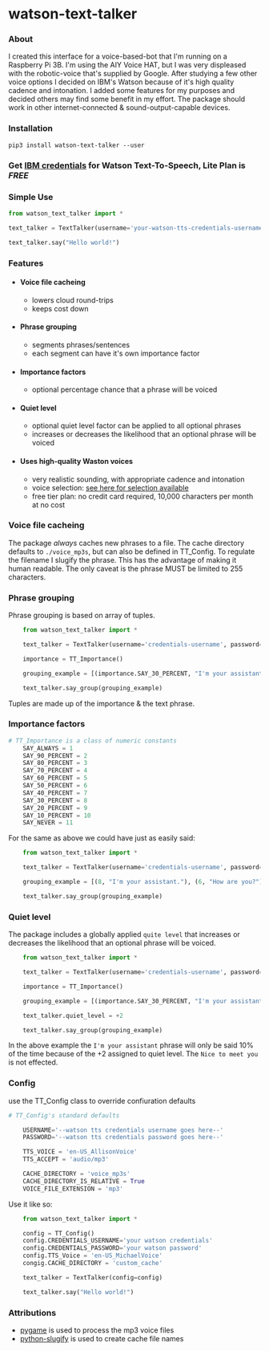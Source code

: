 # watson-text-talker

### About
I created this interface for a voice-based-bot that I'm running on a Raspberry Pi 3B. I'm using the AIY Voice HAT, but I was very displeased with the robotic-voice that's supplied by Google. After studying a few other voice options I decided on IBM's Watson because of it's high quality cadence and intonation. I added some features for my purposes and decided others may find some benefit in my effort. The package should work in other internet-connected & sound-output-capable devices.

### Installation

    pip3 install watson-text-talker --user

### Get [IBM credentials](https://console.bluemix.net/catalog/services/text-to-speech) for Watson Text-To-Speech, Lite Plan is *FREE*

### Simple Use

```python
from watson_text_talker import *

text_talker = TextTalker(username='your-watson-tts-credentials-username', password='your-watson-tts-credentials-password')

text_talker.say("Hello world!")
```

### Features

* #### Voice file cacheing
    - lowers cloud round-trips
    - keeps cost down
* #### Phrase grouping
    - segments phrases/sentences
    - each segment can have it's own importance factor
* #### Importance factors
    - optional percentage chance that a phrase will be voiced
* #### Quiet level
    - optional quiet level factor can be applied to all optional phrases
    - increases or decreases the likelihood that an optional phrase will be voiced
* #### Uses high-quality Waston voices
    - very realistic sounding, with appropriate cadence and intonation
    - voice selection: [see here for selection available](https://www.ibm.com/watson/developercloud/text-to-speech/api/v1/curl.html?curl#get-voice)
    - free tier plan: no credit card required, 10,000 characters per month at no cost

### Voice file cacheing
The package *always* caches new phrases to a file. The cache directory defaults to `./voice_mp3s`, but can also be defined in TT_Config. To regulate the filename I slugify the phrase. This has the advantage of making it human readable. The only caveat is the phrase MUST be limited to 255 characters.

### Phrase grouping
Phrase grouping is based on array of tuples.

```python
    from watson_text_talker import *

    text_talker = TextTalker(username='credentials-username', password='credentials-password')

    importance = TT_Importance()

    grouping_example = [(importance.SAY_30_PERCENT, "I'm your assistant."), (importance.SAY_50_PERCENT, "How are you?"), (importance.SAY_ALWAYS, "Nice to meet you") ]

    text_talker.say_group(grouping_example)
```

Tuples are made up of the importance & the text phrase.

### Importance factors
```python
# TT_Importance is a class of numeric constants
    SAY_ALWAYS = 1
    SAY_90_PERCENT = 2
    SAY_80_PERCENT = 3
    SAY_70_PERCENT = 4
    SAY_60_PERCENT = 5
    SAY_50_PERCENT = 6
    SAY_40_PERCENT = 7
    SAY_30_PERCENT = 8
    SAY_20_PERCENT = 9
    SAY_10_PERCENT = 10
    SAY_NEVER = 11
```

For the same as above we could have just as easily said:
```python
    from watson_text_talker import *

    text_talker = TextTalker(username='credentials-username', password='credentials-password')

    grouping_example = [(8, "I'm your assistant."), (6, "How are you?"), (1, "Nice to meet you") ]

    text_talker.say_group(grouping_example)
```

### Quiet level
The package includes a globally applied `quite level` that increases or decreases the likelihood that an optional phrase will be voiced.

```python
    from watson_text_talker import *

    text_talker = TextTalker(username='credentials-username', password='credentials-password')

    importance = TT_Importance()

    grouping_example = [(importance.SAY_30_PERCENT, "I'm your assistant."), (importance.SAY_ALWAYS, "Nice to meet you") ]

    text_talker.quiet_level = +2

    text_talker.say_group(grouping_example)
```

In the above example the `I'm your assistant` phrase will only be said 10% of the time because of the +2 assigned to quiet level. The `Nice to meet you` is not effected.

### Config
use the TT_Config class to override confiuration defaults

```python
# TT_Config's standard defaults

    USERNAME='--watson tts credentials username goes here--'
    PASSWORD='--watson tts credentials password goes here--'

    TTS_VOICE = 'en-US_AllisonVoice'
    TTS_ACCEPT = 'audio/mp3'

    CACHE_DIRECTORY = 'voice_mp3s'
    CACHE_DIRECTORY_IS_RELATIVE = True
    VOICE_FILE_EXTENSION = 'mp3'
```

Use it like so:
```python
    from watson_text_talker import *

    config = TT_Config()
    config.CREDENTIALS_USERNAME='your watson credentials'
    config.CREDENTIALS_PASSWORD='your watson password'
    config.TTS_Voice = 'en-US_MichaelVoice'
    congig.CACHE_DIRECTORY = 'custom_cache'

    text_talker = TextTalker(config=config)

    text_talker.say("Hello world!")
```

### Attributions

* [pygame](https://github.com/pygame/pygame) is used to process the mp3 voice files
* [python-slugify](https://github.com/un33k/python-slugify) is used to create cache file names




